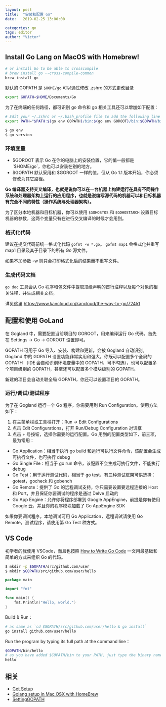```yaml
---
layout: post
title:  "安装和配置 Go"
date:   2019-02-25 13:00:00

categories: go
tags: editor
author: "Victor"
---
```


## Install Go Lang on MacOS with Homebrew!

```bash
# or install Go to be able to crosscompile
# brew install go --cross-compile-common
brew install go
```

默认的 GOPATH 是 `$HOME/go` 可以通过修改 .zshrc 的方式更改目录

```bash
export GOPATH=$HOME/Documents/Go
```

为了在终端的任何路径，都可识别 go 命令和 go 相关工具还可以增加如下配置：

```bash
# Edit your ~/.zshrc or ~/.bash_profile file to add the following line
export PATH="$PATH:$(go env GOPATH)/bin:$(go env GOROOT)/bin:$GOPATH/bin"
```

```bash
$ go env
$ go version
```

### 环境变量

* $GOROOT 表示 Go 在你的电脑上的安装位置，它的值一般都是 `$HOME/go`，你也可以安装在别的地方。
* $GOPATH 默认采用和 $GOROOT 一样的值，但从 Go 1.1 版本开始，你必须修改为其它路径。

**Go 编译器支持交叉编译，也就是说你可以在一台机器上构建运行在具有不同操作系统和处理器架构上运行的应用程序，也就是说编写源代码的机器可以和目标机器有完全不同的特性（操作系统与处理器架构）。**

为了区分本地机器和目标机器，你可以使用 `$GOHOSTOS` 和 `$GOHOSTARCH` 设置目标机器的参数，这两个变量只有在进行交叉编译的时候才会用到。

### 格式化代码

建议在提交代码前统一格式化代码 `gofmt -w *.go`。 `gofmt map1` 会格式化并重写 map1 目录及其子目录下的所有 Go 源文件。

如果不加参数 -w 则只会打印格式化后的结果而不重写文件。

### 生成代码文档

`go doc` 工具会从 Go 程序和包文件中提取顶级声明的首行注释以及每个对象的相关注释，并生成相关文档。

详见这里 https://www.kancloud.cn/kancloud/the-way-to-go/72451

## 配置和使用 GoLand

在 Gogland 中，需要配置当前项目的 GOROOT，用来编译运行 Go 代码。首先在 Settings -> Go -> GOROOT 设置即可。

GOPATH 可用于 Go 导入、安装、构建和更新，会被 Gogland 自动识别。Gogland 中的 GOPATH 设置功能非常实用和强大，你既可以配置多个全局的 GOPATH （IDE 会自动识别环境变量中的 GOPATH，可不勾选），也可以配置多个项目级别的 GOPATH，甚至还可以配置多个模块级别的 GOPATH。

新建的项目会自动关联全局 GOPATH，你还可以设置项目的 GOPATH。

### 运行/调试/测试程序

为了在 Gogland 运行一个 Go 程序，你需要用到 Run Configuration。使用方法如下：

1. 在主菜单栏或工具栏打开：Run -> Edit Configurations
2. 点击 Edit Configurations，打开 Run/Debug Configuration 对话框
3. 点击 + 号按钮，选择你需要的运行配置。Go 用到的配置类型如下，前三项，最为常用：
  * Go Application：相当于执行 go build 和运行可执行文件命令，该配置会生成可执行文件，也可执行 debug
  * Go Single File：相当于 go run 命令，该配置不会生成可执行文件，不能执行 debug
  * Go Test：用于运行测试代码，相当于 go test，有三种测试框架可供选择：gotest，gocheck 和 gobench
  * Go Remote：提供了 Go 的远程调试支持，你只需要设置要远程连接的 Host 和 Port，并且保证你要调试的程序是通过 Delve 启动的
  * Go App Engine：允许你将程序部署到 Google AppEngine，前提是你有使用 Google 云，并且你的程序模块加载了 Go AppEngine SDK

如果你要调试程序，本地调试可用 Go Application，远程调试请使用 Go Remote。测试程序，请使用第 Go Test 种方式。

## VS Code

初学者的我使用 VSCode，而且也按照 [How to Write Go Code](https://golang.org/doc/code.html) 一文用最基础和简单的方式来组织 Go 的代码。

```bash
$ mkdir -p $GOPATH/src/github.com/user
$ mkdir $GOPATH/src/github.com/user/hello
```

```go
package main

import "fmt"

func main() {
	fmt.Println("Hello, world.")
}
```

Build & Run：

```bash
# as same as `cd $GOPATH/src/github.com/user/hello & go install`
go install github.com/user/hello
```

Run the program by typing its full path at the command line：

```bash
$GOPATH/bin/hello
# as you have added $GOPATH/bin to your PATH, just type the binary name
hello
```

## 相关

* [Get Setup](http://www.golangbootcamp.com/book/get_setup)
* [Golang setup in Mac OSX with HomeBrew](https://gist.github.com/vsouza/77e6b20520d07652ed7d)
* [SettingGOPATH](https://github.com/golang/go/wiki/SettingGOPATH)

